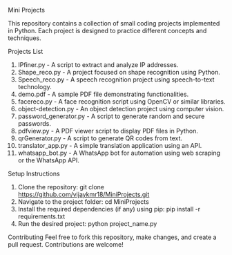  Mini Projects

This repository contains a collection of small coding projects implemented in Python. Each project is designed to practice different concepts and techniques. 

 Projects List

1. IPfiner.py - A script to extract and analyze IP addresses.
2. Shape_reco.py - A project focused on shape recognition using Python.
3. Speech_reco.py - A speech recognition project using speech-to-text technology.
4. demo.pdf - A sample PDF file demonstrating functionalities.
5. facereco.py - A face recognition script using OpenCV or similar libraries.
6. object-detection.py - An object detection project using computer vision.
7. password_generator.py - A script to generate random and secure passwords.
8. pdfview.py - A PDF viewer script to display PDF files in Python.
9. qrGenerator.py - A script to generate QR codes from text.
10. translator_app.py - A simple translation application using an API.
11. whatsapp_bot.py - A WhatsApp bot for automation using web scraping or the WhatsApp API.

 Setup Instructions

1.    Clone the repository:   git clone https://github.com/vijaykmr18/MiniProjects.git
2.	Navigate to the project folder:   cd MiniProjects
3.	Install the required dependencies (if any) using pip:   pip install -r requirements.txt
4.	Run the desired project:  python project_name.py

Contributing
Feel free to fork this repository, make changes, and create a pull request. Contributions are welcome!

